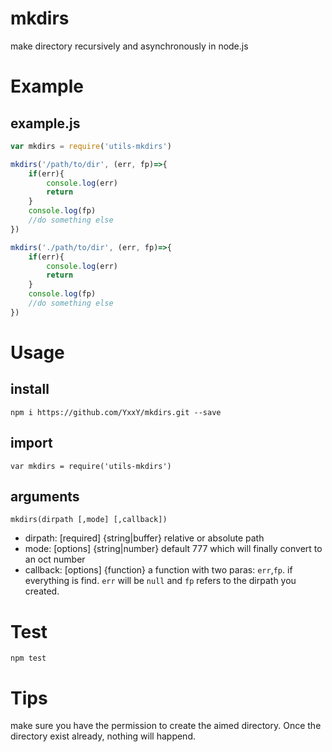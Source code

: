 # mkdirs
make directory recursively and asynchronously in node.js

# Example
## example.js
```js
var mkdirs = require('utils-mkdirs')

mkdirs('/path/to/dir', (err, fp)=>{
    if(err){
        console.log(err)
        return
    }
    console.log(fp)
    //do something else
})

mkdirs('./path/to/dir', (err, fp)=>{
    if(err){
        console.log(err)
        return
    }
    console.log(fp)
    //do something else
})
```
# Usage
## install
    npm i https://github.com/YxxY/mkdirs.git --save

## import
    var mkdirs = require('utils-mkdirs')

## arguments
    mkdirs(dirpath [,mode] [,callback])
- dirpath: [required] {string|buffer} relative or absolute path 
- mode: [options]  {string|number} default 777 which will finally convert to an oct number
- callback: [options] {function} a function with two paras: `err`,`fp`. if everything is find. `err` will be `null` and `fp` refers to the dirpath you created.

# Test
    npm test

# Tips
make sure you have the permission to create the aimed directory. Once the directory exist already, nothing will happend.

